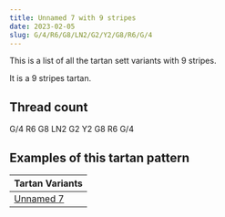 ```yaml
---
title: Unnamed 7 with 9 stripes
date: 2023-02-05
slug: G/4/R6/G8/LN2/G2/Y2/G8/R6/G/4
---
```

This is a list of all the tartan sett variants with 9 stripes.

It is a 9 stripes tartan.


## Thread count
G/4 R6 G8 LN2 G2 Y2 G8 R6 G/4

## Examples of this tartan pattern

| Tartan Variants |
|---------------|
| [Unnamed 7](/variants/g/4/r6/g8/ln2/g2/y2/g8/r6/g/4-g008000-lne0e0e0-rc00000-yf0c000)||
